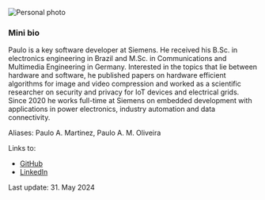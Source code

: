 ![Personal photo](photo.png)

### Mini bio

Paulo is a key software developer at Siemens. He received his B.Sc. in electronics engineering in Brazil
and M.Sc. in Communications and Multimedia Engineering in Germany.
Interested in the topics that lie between hardware and software,
he published papers on hardware efficient algorithms for image and video compression
and worked as a scientific researcher on security and privacy for IoT devices and electrical grids.
Since 2020 he works full-time at Siemens on embedded development
with applications in power electronics, industry automation and data connectivity.

Aliases: Paulo A. Martinez, Paulo A. M. Oliveira

Links to:
- [GitHub](https://github.com/pauloacmartinez)
- [LinkedIn](https://www.linkedin.com/in/paulo-martinez/)

Last update: 31. May 2024
